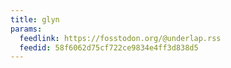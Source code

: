 ```yaml
---
title: glyn
params:
  feedlink: https://fosstodon.org/@underlap.rss
  feedid: 58f6062d75cf722ce9834e4ff3d838d5
---
```

